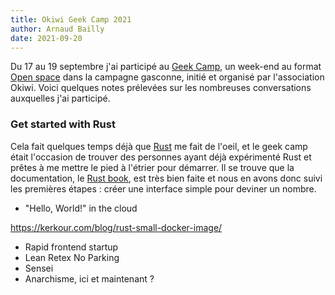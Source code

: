 ```yaml
---
title: Okiwi Geek Camp 2021
author: Arnaud Bailly
date: 2021-09-20
---
```


Du 17 au 19 septembre j'ai participé au [Geek Camp](), un week-end au format [Open space](https://en.wikipedia.org/wiki/Open_Space_Technology) dans la campagne gasconne, initié et organisé par l'association Okiwi. Voici quelques notes prélevées sur les nombreuses conversations auxquelles j'ai participé.

### Get started with Rust

Cela fait quelques temps déjà que [Rust](https://www.rust-lang.org/) me fait de l'oeil, et le geek camp était l'occasion de trouver des personnes ayant déjà expérimenté Rust et prêtes à me mettre le pied à l'étrier pour démarrer. Il se trouve que la documentation, le [Rust book](https://doc.rust-lang.org/book/), est très bien faite et nous en avons donc suivi les premières étapes : créer une interface simple pour deviner un nombre.

* "Hello, World!" in the cloud

https://kerkour.com/blog/rust-small-docker-image/
* Rapid frontend startup
* Lean Retex No Parking
* Sensei
* Anarchisme, ici et maintenant ?
